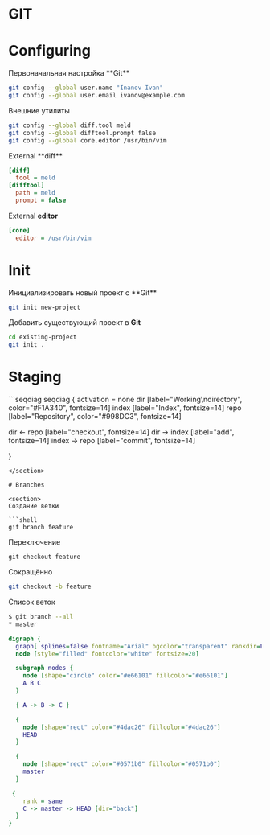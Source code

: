 # GIT

# Configuring

<section>
Первоначальная настройка **Git**

```bash
git config --global user.name "Inanov Ivan"
git config --global user.email ivanov@example.com
```
</section>

<section>
Внешние утилиты

```bash
git config --global diff.tool meld
git config --global difftool.prompt false
git config --global core.editor /usr/bin/vim
```
</section>

<section>
External **diff**

```ini
[diff]
  tool = meld
[difftool]
  path = meld
  prompt = false
```
External **editor**

```ini
[core]
  editor = /usr/bin/vim
```
</section>

# Init

<section>
Инициализировать новый проект c **Git**

```bash
git init new-project
```

Добавить существующий проект в **Git**

```bash
cd existing-project
git init .
```
</section>

# Staging

<section>
```seqdiag
seqdiag {
  activation = none
  dir [label="Working\ndirectory", color="#F1A340", fontsize=14]
  index [label="Index", fontsize=14]
  repo [label="Repository", color="#998DC3", fontsize=14]

  dir <- repo [label="checkout", fontsize=14]
  dir -> index [label="add", fontsize=14]
  index -> repo [label="commit", fontsize=14]

}
```
</section>

# Branches

<section>
Создание ветки

```shell
git branch feature
```

Переключение

```shell
git checkout feature
```

Сокращённо

```bash
git checkout -b feature
```
</section>

<section>
  Список веток

```bash
$ git branch --all
* master
```

```dot
digraph {
  graph[ splines=false fontname="Arial" bgcolor="transparent" rankdir=LR]
  node [style="filled" fontcolor="white" fontsize=20]

  subgraph nodes {
    node [shape="circle" color="#e66101" fillcolor="#e66101"]
    A B C
  }

  { A -> B -> C }

  {
    node [shape="rect" color="#4dac26" fillcolor="#4dac26"]
    HEAD
  }

  {
    node [shape="rect" color="#0571b0" fillcolor="#0571b0"]
    master
  }

 {
    rank = same
    C -> master -> HEAD [dir="back"]
  }
}
```
</section>

<script src="highlight.min.js"></script>